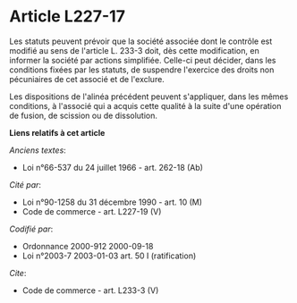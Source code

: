 # Article L227-17

Les statuts peuvent prévoir que la société associée dont le contrôle est modifié au sens de l'article L. 233-3 doit, dès
cette modification, en informer la société par actions simplifiée. Celle-ci peut décider, dans les conditions fixées par les
statuts, de suspendre l'exercice des droits non pécuniaires de cet associé et de l'exclure. 

Les dispositions de l'alinéa précédent peuvent s'appliquer, dans les mêmes conditions, à l'associé qui a acquis cette qualité
à la suite d'une opération de fusion, de scission ou de dissolution.

**Liens relatifs à cet article**

_Anciens textes_:

  - Loi n°66-537 du 24 juillet 1966 - art. 262-18 (Ab)

_Cité par_:

  - Loi n°90-1258 du 31 décembre 1990 - art. 10 (M)
  - Code de commerce - art. L227-19 (V)

_Codifié par_:

  - Ordonnance 2000-912 2000-09-18
  - Loi n°2003-7 2003-01-03 art. 50 I (ratification)

_Cite_:

  - Code de commerce - art. L233-3 (V)
